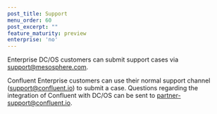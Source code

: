 ```yaml
---
post_title: Support
menu_order: 60
post_excerpt: ""
feature_maturity: preview
enterprise: 'no'
---
```


Enterprise DC/OS customers can submit support cases via support@mesosphere.com.

Confluent Enterprise customers can use their normal support channel (support@confluent.io) to submit a case. Questions regarding the integration of Confluent with DC/OS can be sent to partner-support@confluent.io.
